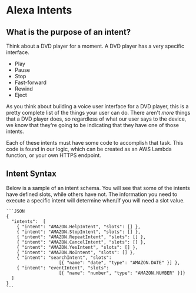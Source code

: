 # Alexa Intents

## What is the purpose of an intent?

Think about a DVD player for a moment.  A DVD player has a very specific interface.

* Play
* Pause
* Stop
* Fast-forward
* Rewind
* Eject

As you think about building a voice user interface for a DVD player, this is a pretty complete list of the things your user can do.  There aren't *more* things that a DVD player does, so regardless of what our user says to the device, we know that they're going to be indicating that they have one of those intents.

Each of these intents must have some code to accomplish that task.  This code is found in our logic, which can be created as an AWS Lambda function, or your own HTTPS endpoint.

## Intent Syntax

Below is a sample of an intent schema.  You will see that some of the intents have defined slots, while others have not.  The information you need to execute a specific intent will determine when/if you will need a slot value.

    ```JSON
    {
      "intents":  [
        { "intent": "AMAZON.HelpIntent", "slots": [] },
        { "intent": "AMAZON.StopIntent", "slots": [] },
        { "intent": "AMAZON.RepeatIntent", "slots": [] },
        { "intent": "AMAZON.CancelIntent", "slots": [] },
        { "intent": "AMAZON.YesIntent", "slots": [] },
        { "intent": "AMAZON.NoIntent", "slots": [] },
        { "intent": "searchIntent", "slots": 
                        [{ "name": "date", "type": "AMAZON.DATE" }] },
        { "intent": "eventIntent", "slots": 
                        [{ "name": "number", "type": "AMAZON.NUMBER" }]}
      ]
    }
    ```